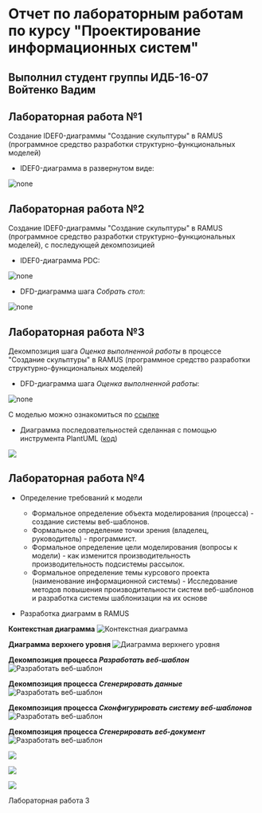 # Отчет по лабораторным работам по курсу "Проектирование информационных систем"
## Выполнил студент группы ИДБ-16-07 Войтенко Вадим
## Лабораторная работа №1
Создание IDEF0-диаграммы "Создание скульптуры" в RAMUS (программное средство разработки структурно-функциональных моделей)
* IDEF0-диаграмма в развернутом виде:

![none](https://waditi.github.io/index_files/model.png)



## Лабораторная работа №2
Создание IDEF0-диаграммы "Создание скульптуры" в RAMUS (программное средство разработки структурно-функциональных моделей), с последующей декомпозицией
* IDEF0-диаграмма PDC:

![none](https://github.com/waditi/waditi.github.io/blob/master/%D0%9E%D0%BF%D0%B5%D1%80%D0%B0%D1%86%D0%B8%D1%8F%20%D0%A1%D0%BE%D0%B1%D1%80%D0%B0%D1%82%D1%8C%20%D1%81%D1%82%D0%BE%D0%BB%20Ramus%20-%20LAB1.rsf_files/model.png?raw=true)

* DFD-диаграмма шага *Собрать стол*:

![none](https://github.com/waditi/waditi.github.io/blob/master/%D0%9F%D1%80%D0%BE%D1%86%D0%B5%D1%81%D1%81%20%D0%A1%D0%BE%D0%B1%D1%80%D0%B0%D1%82%D1%8C%20%D1%81%D1%82%D0%BE%D0%BB%20Ramus%20-%20LAB1.rsf_files/model.png?raw=true)



## Лабораторная работа №3

Декомпозиция шага *Оценка выполненной работы* в процессе "Создание скульптуры" в RAMUS (программное средство разработки структурно-функциональных моделей)

* DFD-диаграмма шага *Оценка выполненной работы*:

![none](https://github.com/bobs4462/bobs4462.github.io/blob/master/lab3/1b/model.png)

C моделью можно ознакомиться по [ссылке](https://bobs4462.github.io/lab3/1b.html?id=42&w=1024&h=768)

* Диаграмма последовательностей сделанная с помощью инструмента PlantUML ([код](https://bobs4462.github.io/lab3/sequence.uml))

![](http://www.plantuml.com/plantuml/png/XLN1ZXj543sdlwALE-AEj2Y4Z-28sdR3ZZAUMNfwTa48oTub2MY30X47XCI2ES1rx7ZmuDtr_aBr7_6wUknsOravJ3pfgNfLhzwhtYULLSRMurnKpxBYJ1arbcfeIoE_5e-Ugk6ppqrP5wEFonn7dvncLej77nbJNeIJfpb245YQaJRxHzy8LTkogCS3ROG8Y8zfHdFQk8dxdZfQl--cxf8sTEjUkybZgIfP3Uly39523Cl2cZ97of_KkkTqxnEeaVJW9aXfQOtKZjyNrFZFxhMaEtoOuxcbZl6i7fuMsHUr5cBWMIZp5H1_fGQ9Fcc9j-yuyamNmomNkh2PzJ4_kIkWDVIMcl1TdUcahR-f1OzB5FkdR_rKZvNDXjL-rCy-2Z4BsXn4YP6oQg0gxKbor3nbiv3k1r1fcTOzQZLqTyXnDAWkH6pyiABH5oEJdMiJW_xYqQt1aMUFWeql-40TO0FXpsfJPBOs-jEHjYhBgws61wBfBp4Qky_c5tIBACpd2aLUK1V0Dz9DW_wGikNSOLdPqI0sTeDeS0rIhwZnBxHoBuFweTovoXCvP-XctWiA8eaFtAleAq-6dPYTAwltlB5rdNplmzu77qZw0rrFWnvWyag43mW9La34xz69OWU6W7sHEJOzYntidPsSI7hZhdi5kgqBg9NkMtV52dLe0s_kMfwS2E5L3xYXT_HpVEeJ7YB-vUbV-kadFXAnatG6Fiy7ygvX2epdfZXUulSb2bu3YZ4Nl0-ex-l6UKIyv2onPHpjWUdI9e8jbjvx4jLRdWiaSjVkkOpyn1xuCTGRciU47dUtEOquI8cpnY7otw1oYqcqlKoqvdjjajvCUDPYbmOCtbQa_nRQxdNWXLf2MMH4MDRlE2nxPhRRfoPH51v9wuObHUKPq-OwMuTDSS-WvXh_Mm7wRgTKJ1JX9tKoq7xq6yUENK6HU2LIasJ4kTtG0zIwPEVyAtURkqBgYuJ1aVRt2_A6mf1-pRdpi3NtR8SuL_yXsHT6FIu2h_qAUVr5d4vdyMuzSM6mbJhVAG23OrDsuU9Bg6t_q84FdhT8xmvwIK7yLVX_KZFcqI5kmzlOtuYRUB4cjO-xWkDJiZvni6LxSDDANqlw6uhhjEA9BaRrEFyF)



## Лабораторная работа №4
* Определение требований к модели
  - Формальное определение объекта моделирования (процесса) - создание системы веб-шаблонов.
  - Формальное определение точки зрения (владелец, руководитель) - программист.
  - Формальное определение цели моделирования (вопросы к модели) - как изменится производительность производительность подсистемы рассылок.
  - Формальное определение темы курсового проекта (наименование информационной системы) - Исследование методов повышения производительности систем 
  веб-шаблонов и разработка системы шаблонизации на их основе
  
* Разработка диаграмм в RAMUS

**Контекстная диаграмма**
![Контекстная диаграмма](https://raw.githubusercontent.com/bobs4462/bobs4462.github.io/master/course_work/TEMPLATE_files/model.png)

**Диаграмма верхнего уровня**
![Диаграмма верхнего уровня](https://raw.githubusercontent.com/bobs4462/bobs4462.github.io/master/course_work/TEMPLATE_files/model(1).png)

**Декомпозиция процесса _Разработать веб-шаблон_**
![Разработать веб-шаблон](https://raw.githubusercontent.com/bobs4462/bobs4462.github.io/master/course_work/TEMPLATE_files/model(2).png)

**Декомпозиция процесса _Сгенерировать данные_**
![Разработать веб-шаблон](https://raw.githubusercontent.com/bobs4462/bobs4462.github.io/master/course_work/TEMPLATE_files/model(3).png)

**Декомпозиция процесса _Сконфигурировать систему веб-шаблонов_**
![Разработать веб-шаблон](https://raw.githubusercontent.com/bobs4462/bobs4462.github.io/master/course_work/TEMPLATE_files/model(4).png)

**Декомпозиция процесса _Сгенерировать веб-документ_**
![Разработать веб-шаблон](https://raw.githubusercontent.com/bobs4462/bobs4462.github.io/master/course_work/TEMPLATE_files/model(5).png)

![](http://www.plantuml.com/plantuml/png/LP11IWCn68NNpIb-kbBm4BLUm9tB4f9WGzE9_9dYGeHQGH05j-AkDsY5WM7Q6Q_mSYD_PrpeAYyl7n-FJ5AfkLmjWqeBNzneraioGQT4TseqrMPnpN5Ls8iO8jFLt9TEZSwPu-tGJ8CW0aQsZlzMzsgmZB757brUvsVKQCQa4rsAc_2EDZ_aZRmyueWAhUGN9NY7VLvZ9zVNsGyXnO6m_Gqd-93pY2ySKA79cvd4hkTs-4I3-koVMv0drFcjnyGth16kEfMHSsyT6SycE3LnXPMF-0O0)

![](http://www.plantuml.com/plantuml/png/fP71IiD048RFdQSOSj93mGSGQUeva9ld9LdRfMbMPYTui8BMWuWFe5VVe1v4gRRFCFj6JaWAxRc7WU7x__ppXnq5DiJDl88mS_MD8JD7Kx0dl8F1s1Ip2VccBYzzfUXgwjZ282NojnqPLsfHewVIqZwwtyjhWYrCi4SdLlQQaJsIcqmPIqUsOEThwFhcPsW29l8cArdhVCTd-P5rqijPBt_4fMpbTuVpdigdRED3V3dufDFUPHCVurBL9_cJBzde_fh0xg_IWuJsDBRszeYi4iXnECIJz1HqsZK3BNg-q2s7JC7YGgl1oDQbFi8_)

![](http://waditi.github.io)

Лабораторная работа 3

